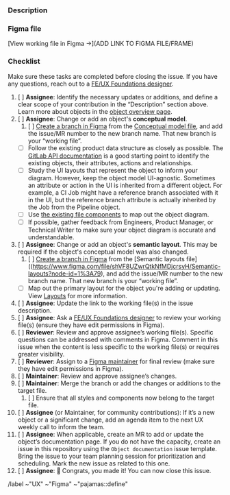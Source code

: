 <!--
Thanks for your interest in contributing to Pajamas!

This issue template is for changes or additions to an object documentation, such as their documentation page, the conceptual model, or their semantic layout. Learn more about objects in https://design.gitlab.com/objects/overview

Follow the checklist at the bottom of this template to use it appropriately.
-->

### Description

<!-- Add a short description of your contribution. Why are those changes or additions necessary? Consider adding a task list that details the changes you are aiming to make, such as specific modifications in Figma or in the object documentation page.-->

### Figma file

<!-- Before pasting the link to your Figma file/frame, in the file sharing settings, make sure that “anyone with the link” can view or that a specific user has been invited to the file. -->

[View working file in Figma →](ADD LINK TO FIGMA FILE/FRAME)

### Checklist

Make sure these tasks are completed before closing the issue. If you have any questions, reach out to a [FE/UX Foundations designer][foundations-team].

1. [ ] **Assignee**: Identify the necessary updates or additions, and define a clear scope of your contribution in the “Description” section above. Learn more about objects in the [object overview page](https://design.gitlab.com/objects/overview).
1. [ ] **Assignee**: Change or add an object's **conceptual model**.
   1. [ ] [Create a branch in Figma](https://www.figma.com/best-practices/branching-in-figma/) from the [Conceptual model file](https://www.figma.com/file/J68bePHXIN5OPWqaFFY9ri/Conceptual-model?node-id=5422%3A470), and add the issue/MR number to the new branch name. That new branch is your “working file”.
    - [ ] Follow the existing product data structure as closely as possible. The [GitLab API documentation](https://docs.gitlab.com/ee/api/) is a good starting point to identify the existing objects, their attributes, actions and relationships. 
    - [ ] Study the UI layouts that represent the object to inform your diagram. However, keep the object model UI-agnostic. Sometimes an attribute or action in the UI is inherited from a different object. For example, a CI Job might have a reference branch associated with it in the UI, but the reference branch attribute is actually inherited by the Job from the Pipeline object. 
    - [ ] Use [the existing file components](https://www.figma.com/file/J68bePHXIN5OPWqaFFY9ri/branch/bMpqqGQtDoPqty4sAFPUsy/Conceptual-model?node-id=5423%3A453) to map out the object diagram.
    - [ ] If possible, gather feedback from Engineers, Product Manager, or Technical Writer to make sure your object diagram is accurate and understandable.
1. [ ] **Assignee**: Change or add an object's **semantic layout**. This may be required if the object's conceptual model was also changed.
   1. [ ] [Create a branch in Figma](https://www.figma.com/best-practices/branching-in-figma/) from the [Semantic layouts file]((https://www.figma.com/file/shVF8UZwrQtkNfMDjcrsyH/Semantic-layouts?node-id=1%3A79), and add the issue/MR number to the new branch name. That new branch is your “working file”.
    - [ ] Map out the primary layout for the object you're adding or updating. View [Layouts](https://design.gitlab.com/objects/overview#layouts) for more information.
1. [ ] **Assignee**: Update the link to the working file(s) in the issue 
   description.
1. [ ] **Assignee**: Ask a [FE/UX Foundations designer][foundations-team]
   to review your working file(s) (ensure they have edit permissions in Figma).
1. [ ] **Reviewer**: Review and approve assignee’s working file(s). Specific 
   questions can be addressed with comments in Figma. Comment in this issue when the content is less specific to the working file(s) or requires greater visibility.
1. [ ] **Reviewer**: Assign to a [Figma maintainer][figma-maintainer]
   for final review (make sure they have edit permissions in Figma).
1. [ ] **Maintainer**: Review and approve assignee’s changes.
1. [ ] **Maintainer**: Merge the branch or add the changes or additions to the
   target file.
     1. [ ] Ensure that all styles and components now belong to the target file.
1. [ ] **Assignee** (or Maintainer, for community contributions): If it’s a new
   object or a significant change, add an agenda item to the next UX weekly call to inform the team.
1. [ ] **Assignee**: When applicable, create an MR to add or update the object’s documentation page. If you do not have the capacity, create an issue in this repository using the `Object documentation` issue template. Bring the issue to your team planning session for prioritization and scheduling. Mark the new issue as related to this one.
1. [ ] **Assignee**: 🎉 Congrats, you made it! You can now close this issue.

/label ~"UX" ~"Figma" ~"pajamas::define" 

[foundations-team]: https://about.gitlab.com/company/team/?department=fe-ux-foundations-team
[figma-maintainer]: https://about.gitlab.com/handbook/engineering/projects/#design.gitlab.com
[publishing]: https://gitlab.com/gitlab-org/gitlab-services/design.gitlab.com/-/blob/main/doc/pajamas-ui-kit.md#publishing-changes

